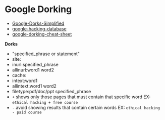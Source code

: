 # Google Dorking

- [Google-Dorks-Simplified](https://github.com/dheerajydv19/Google-Dorks-Simplified)
- [google-hacking-database](https://www.exploit-db.com/google-hacking-database)
- [google-dorking-cheat-sheet](https://www.tutorialsfreak.com/ethical-hacking-tutorial/google-dorking-cheat-sheet)

**Dorks**
- "specified_phrase or statement"
- site:
- inurl:specified_phrase
- allinurl:word1 word2
- cache:
- intext:word1
- allintext:word1 word2
- filetype:pdf/doc/ppt specified_phrase
- `+` shows only those pages that must contain that specific word  EX: `ethical hacking + free course`
- `-` avoid showing results that contain certain words 	EX: `ethical hacking - paid course`

